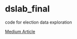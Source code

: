 # dslab_final
code for election data exploration

[Medium Article](https://dylanwolford.medium.com/2020-presidential-election-predictions-2aede9a81246)
